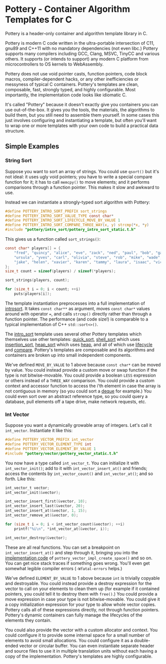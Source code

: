 # Pottery - Container Algorithm Templates for C

Pottery is a header-only container and algorithm template library in C.

Pottery is modern C code written in the ultra-portable intersection of C11, gnu89 and C++11 with no mandatory dependencies (not even libc.) Pottery supports many compilers including GCC, Clang, MSVC, TinyCC and various others. It supports (or intends to support) any modern C platform from microcontrollers to OS kernels to WebAssembly.

Pottery does not use void pointer casts, function pointers, code block macros, compiler-dependent hacks, or any other inefficiencies or messyness of typical C containers. Pottery's templates are clean, composable, fast, strongly typed, and highly configurable. Most importantly, the implementation code looks like idiomatic C.

It's called "Pottery" because it doesn't exactly give you containers you can use out-of-the-box. It gives you the tools, the materials, the algorithms to build them, but you still need to assemble them yourself. In some cases this just involves configuring and instantiating a template, but often you'll want to wrap one or more templates with your own code to build a practical data structure.



## Simple Examples

### String Sort

Suppose you want to sort an array of strings. You could use `qsort()` but it's not ideal: it uses ugly void pointers; you have to write a special compare function for it; it has to call `memcpy()` to move elements; and it performs comparisons through a function pointer. This makes it slow and awkward to use.

Instead we can instantiate a strongly-typed sort algorithm with Pottery:

```c
#define POTTERY_INTRO_SORT_PREFIX sort_strings
#define POTTERY_INTRO_SORT_VALUE_TYPE const char*
#define POTTERY_INTRO_SORT_LIFECYCLE_MOVE_BY_VALUE 1
#define POTTERY_INTRO_SORT_COMPARE_THREE_WAY(x, y) strcmp(*x, *y)
#include "pottery/intro_sort/pottery_intro_sort_static.t.h"
```

This gives us a function called `sort_strings()`:

```c
const char* players[] = {
    "fred", "quincy", "alice", "eve", "zack", "ned", "paul", "bob", "gary",
    "ursula", "yves", "carl", "olivia", "steve", "rob", "mike", "wade", "dave",
    "jake", "helen", "xavier", "karen", "tammy", "laura", "isaac", "vick",
};
size_t count = sizeof(players) / sizeof(*players);

sort_strings(players, count);

for (size_t i = 0; i < count; ++i)
    puts(players[i]);
```

The template instantiation preprocesses into a full implementation of [introsort](https://en.wikipedia.org/wiki/Introsort). It takes `const char**` as argument, moves `const char*` values around with operator `=`, and calls `strcmp()` directly rather than through a function pointer. The performance (and code size!) is comparable to a typical implementation of C++ `std::sort<>()`.

The [intro_sort](include/intro_sort/) template uses several other Pottery templates which themselves use other templates: [quick_sort](include/quick_sort/), [shell_sort](include/shell_sort/) which uses [insertion_sort](include/insertion_sort/), [heap_sort](include/heap_sort/) which uses [heap](include/heap/), and all of which use [lifecycle](include/lifecycle/) and [compare](include/compare/). Pottery's templates are composable and its algorithms and containers are broken up into small independent components.

We've defined `MOVE_BY_VALUE` to 1 above because `const char*` can be moved by value. You could instead provide a custom move or swap function if the type is not bitwise-movable. You could provide a boolean `LESS` expression or others instead of a `THREE_WAY` comparison. You could provide a custom context and accessor function to access the i'th element in case the array is not contiguous in memory (so you could sort a [deque](include/deque/) for example.) You could even sort over an abstract reference type, so you could query a database, pull elements off a tape drive, make network requests, etc.

### Int Vector

Suppose you want a dynamically growable array of integers. Let's call it `int_vector`. Instantiate it like this:

```c
#define POTTERY_VECTOR_PREFIX int_vector
#define POTTERY_VECTOR_ELEMENT_TYPE int
#define POTTERY_VECTOR_ELEMENT_BY_VALUE 1
#include "pottery/vector/pottery_vector_static.t.h"
```

You now have a type called `int_vector_t`. You can initialize it with `int_vector_init()`; add to it with `int_vector_insert_at()` and friends; access the contents by `int_vector_count()` and `int_vector_at()`; and so forth. Like this:

```c
int_vector_t vector;
int_vector_init(&vector);

int_vector_insert_first(&vector, 10);
int_vector_insert_last(&vector, 20);
int_vector_insert_at(&vector, 1, 15);
int_vector_remove_at(&vector, 0);

for (size_t i = 0; i < int_vector_count(&vector); ++i)
    printf("%i\n", *int_vector_at(&vector, i));

int_vector_destroy(&vector);
```

These are all real functions. You can set a breakpoint on `int_vector_insert_at()` and step through it, bringing you into the [implementation code](include/pottery/vector/impl/pottery_vector_definitions.t.h) of `pottery_vector_impl_create_space()` and so on. You can get nice stack traces if something goes wrong. You'll even get somewhat legible compiler errors (`-Wfatal-errors` helps.)

We've defined `ELEMENT_BY_VALUE` to 1 above because `int` is trivially copyable and destroyable. You could instead provide a destroy expression for the vector to call on your elements to clean them up (for example if it contained pointers, you could tell it to destroy them with `free()`.) You could provide a move expression in case your type is not bitwise-movable. You could give it a copy initialization expression for your type to allow whole vector copies. Pottery calls all of these expressions directly, not through function pointers. Pottery's dynamic containers can fully manage the lifecycles of the elements they contain.

You could also provide the vector with a custom allocator and context. You could configure it to provide some internal space for a small number of elements to avoid small allocations. You could configure it as a double-ended vector or circular buffer. You can even instantiate separate header and source files to use it in multiple translation units without each having a copy of the implementation. Pottery's templates are highly configurable.
